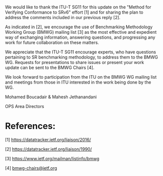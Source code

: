 We would like to thank the ITU-T SG11 for this update on the "Method for Verifying Conformance to SRv6" effort [1] and for sharing the plan to address the comments included in our previous reply [2].
 
As indicated in [2], we encourage the use of Benchmarking Methodology Working Group (BMWG) mailing list [3] as the most effective and expedient way of exchanging information,
answering questions, and progressing any work for future collaboration on these matters.

We appreciate that the ITU-T SG11 encourage experts, who have questions pertaining to SR benchmarking methodology, to address them to the BMWG WG.
Requests for presentations to share issues or present your work update can be sent to the BMWG Chairs [4].

We look forward to participation from the ITU on the BMWG WG mailing list and meetings from those in ITU interested in the work being done by the WG.

Mohamed Boucadair & Mahesh Jethanandani

OPS Area Directors

# References:

[1] https://datatracker.ietf.org/liaison/2016/

[2] https://datatracker.ietf.org/liaison/1990/

[3] https://www.ietf.org/mailman/listinfo/bmwg

[4] bmwg-chairs@ietf.org
